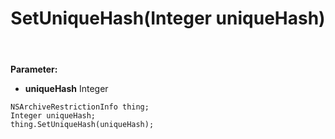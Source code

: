 ﻿---
uid: crmscript_ref_NSArchiveRestrictionInfo_SetUniqueHash
title: SetUniqueHash(Integer uniqueHash)
intellisense: NSArchiveRestrictionInfo.SetUniqueHash
keywords: NSArchiveRestrictionInfo, GetUniqueHash
so.topic: reference
---



**Parameter:** 
 - **uniqueHash** Integer

```crmscript
NSArchiveRestrictionInfo thing;
Integer uniqueHash;
thing.SetUniqueHash(uniqueHash);
```

